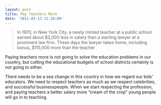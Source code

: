 ```yaml
---
layout: post
title: Pay Teachers More
date: '2011-03-13 21:20:09'
---
```


> In 1970, in New York City, a newly minted teacher at a public school earned about $2,000 less in salary than a starting lawyer at a prominent law firm. These days the lawyer takes home, including bonus, $115,000 more than the teacher

Paying teachers more is not going to solve the education problems in our country, but cutting the educational budgets of school districts certainly is not going to either.

There needs to be a sea change in this country in how we regard our kids’ educators. We need to respect teachers as much as we respect celebrities, and successful businesspeople. When we start respecting the profession, and paying teachers a better salary more “cream of the crop” young people will go in to teaching.

<!--kg-card-end: markdown-->